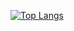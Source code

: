 [![Top Langs](https://github-readme-stats.vercel.app/api/top-langs/?username=u-Kuro&theme=transparenr&hide_boorder=true&bg_coolor=0d1117&title_coolor=f0f6fc&text_color=f0f6fc&border_color=3d4443&layout=normal&langs_count=100&custom_title=‎</>+Most+Used+Languages+</>)](https://github.com/u-Kuro)
